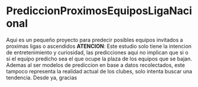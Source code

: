 # PrediccionProximosEquiposLigaNacional
Aqui es un pequeño proyecto para predecir posibles equipos invitados a proximas ligas o ascendidos
**ATENCION**: Este estudio solo tiene la intencion de entretenimiento y curiosidad, las predicciones aqui no implican que si o si el equipo predicho sea el que ocupe la plaza de los equipos que se bajan. Ademas al ser modelos de prediccion en base a datos recolectados, este tampoco representa la realidad actual de los clubes, solo intenta buscar una tendencia. Desde ya, gracias
